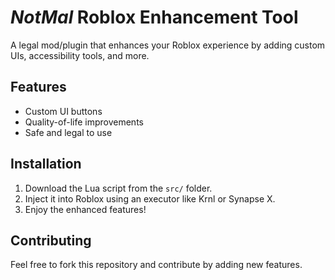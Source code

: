 # _NotMal_ Roblox Enhancement Tool

A legal mod/plugin that enhances your Roblox experience by adding custom UIs, accessibility tools, and more.

## Features
- Custom UI buttons
- Quality-of-life improvements
- Safe and legal to use

## Installation
1. Download the Lua script from the `src/` folder.
2. Inject it into Roblox using an executor like Krnl or Synapse X.
3. Enjoy the enhanced features!

## Contributing
Feel free to fork this repository and contribute by adding new features.
